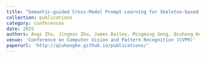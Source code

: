 ```yaml
---
title: "Semantic-guided Cross-Model Prompt Learning for Skeleton-based Zero-shot Action Recognition"
collection: publications
category: conferences
date: 2025
authors: Anqi Zhu, Jingmin Zhu, James Bailey, Mingming Gong, Qiuhong Ke
venue: 'Conference on Computer Vision and Pattern Recognition (CVPR)'
paperurl: 'http://qiuhongke.github.io/publications/' 
---
```

